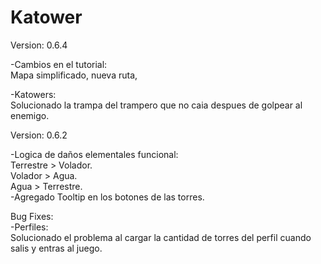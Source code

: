 # Katower
Version: 0.6.4

-Cambios en el tutorial:<br>
Mapa simplificado, nueva ruta,<br>

-Katowers:<br>
Solucionado la trampa del trampero que no caia despues de golpear al enemigo.<br>

Version: 0.6.2

-Logica de daños elementales funcional:<br>
Terrestre > Volador.<br>
Volador > Agua.<br>
Agua > Terrestre.<br>
-Agregado Tooltip en los botones de las torres.<br>

Bug Fixes:<br>
-Perfiles:<br>
Solucionado el problema al cargar la cantidad de torres del perfil cuando salis y entras al juego.<br>
